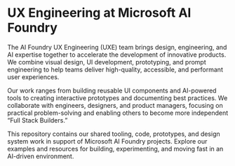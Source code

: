 # UX Engineering at Microsoft AI Foundry

The AI Foundry UX Engineering (UXE) team brings design, engineering, and AI expertise together to accelerate the development of innovative products. 
We combine visual design, UI development, prototyping, and prompt engineering to help teams deliver high-quality, accessible, and performant user experiences.

Our work ranges from building reusable UI components and AI-powered tools to creating interactive prototypes and documenting best practices. 
We collaborate with engineers, designers, and product managers, focusing on practical problem-solving and enabling others to become more independent “Full Stack Builders.”

This repository contains our shared tooling, code, prototypes, and design system work in support of Microsoft AI Foundry projects. 
Explore our examples and resources for building, experimenting, and moving fast in an AI-driven environment.
